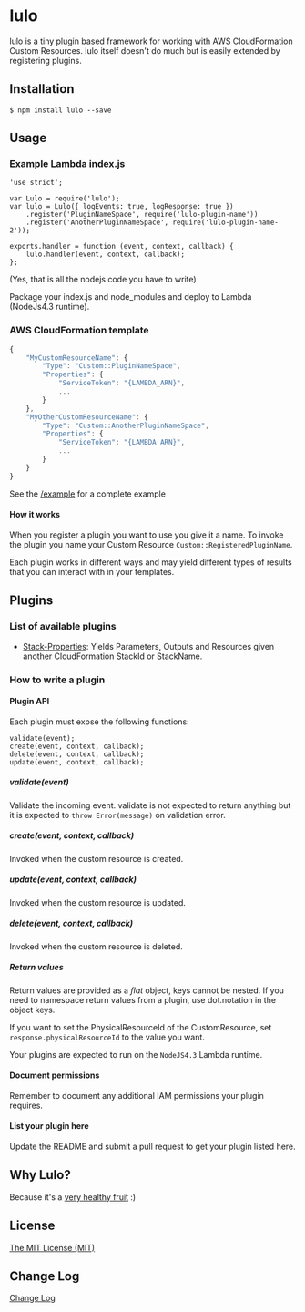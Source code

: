 # lulo

lulo is a tiny plugin based framework for working with AWS CloudFormation Custom Resources.
lulo itself doesn't do much but is easily extended by registering plugins.

## Installation
```
$ npm install lulo --save
```

## Usage
### Example Lambda index.js
```node
'use strict';

var Lulo = require('lulo');
var lulo = Lulo({ logEvents: true, logResponse: true })
    .register('PluginNameSpace', require('lulo-plugin-name'))
    .register('AnotherPluginNameSpace', require('lulo-plugin-name-2'));

exports.handler = function (event, context, callback) {
    lulo.handler(event, context, callback);
};
```
(Yes, that is all the nodejs code you have to write)

Package your index.js and node_modules and deploy to Lambda (NodeJs4.3 runtime).

### AWS CloudFormation template
```javascript
{
    "MyCustomResourceName": {
        "Type": "Custom::PluginNameSpace",
        "Properties": {
            "ServiceToken": "{LAMBDA_ARN}",
            ...
        }
    },
    "MyOtherCustomResourceName": {
        "Type": "Custom::AnotherPluginNameSpace",
        "Properties": {
            "ServiceToken": "{LAMBDA_ARN}",
            ...
        }
    }
}
```
See the [/example](example) for a complete example

#### How it works
When you register a plugin you want to use you give it a name.
To invoke the plugin you name your Custom Resource `Custom::RegisteredPluginName`.

Each plugin works in different ways and may yield different types of results that you can interact with
in your templates.

## Plugins
### List of available plugins

* [Stack-Properties](https://github.com/carlnordenfelt/lulo-plugin-stack-properties): Yields Parameters, Outputs and Resources given another CloudFormation StackId or StackName.

### How to write a plugin
#### Plugin API
Each plugin must expse the following functions:
```
validate(event);
create(event, context, callback);
delete(event, context, callback);
update(event, context, callback);
```
##### validate(event)
Validate the incoming event.
validate is not expected to return anything but it is expected to
`throw Error(message)` on validation error.

##### create(event, context, callback)
Invoked when the custom resource is created.

##### update(event, context, callback)
Invoked when the custom resource is updated.

##### delete(event, context, callback)
Invoked when the custom resource is deleted.

##### Return values
Return values are provided as a *flat* object, keys cannot be nested.
If you need to namespace return values from a plugin, use dot.notation in the object keys.

If you want to set the PhysicalResourceId of the CustomResource, set
`response.physicalResourceId` to the value you want.

Your plugins are expected to run on the `NodeJS4.3` Lambda runtime.

#### Document permissions
Remember to document any additional IAM permissions your plugin requires.

#### List your plugin here
Update the README and submit a pull request to get your plugin listed here.

## Why Lulo?
Because it's a [very healthy fruit](https://en.wikipedia.org/wiki/Solanum_quitoense) :)

## License
[The MIT License (MIT)](/LICENSE)

## Change Log
[Change Log](/CHANGELOG.md)

